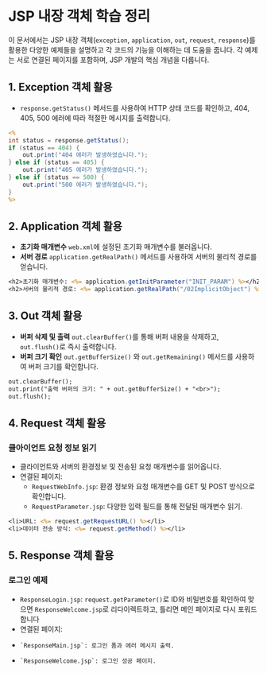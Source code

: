 # JSP 내장 객체 학습 정리

이 문서에서는 JSP 내장 객체(`exception`, `application`, `out`, `request`, `response`)를 활용한 다양한 예제들을 설명하고 각 코드의 기능을 이해하는 데 도움을 줍니다. 각 예제는 서로 연결된 페이지를 포함하며, JSP 개발의 핵심 개념을 다룹니다.

## 1. Exception 객체 활용
- `response.getStatus()` 메서드를 사용하여 HTTP 상태 코드를 확인하고, 404, 405, 500 에러에 따라 적절한 메시지를 출력합니다.

```jsp
<%
int status = response.getStatus();
if (status == 404) {
    out.print("404 에러가 발생하였습니다.");
} else if (status == 405) {
    out.print("405 에러가 발생하였습니다.");
} else if (status == 500) {
    out.print("500 에러가 발생하였습니다.");
}
%>
```

## 2. Application 객체 활용
- **초기화 매개변수** `web.xml`에 설정된 초기화 매개변수를 불러옵니다.
- **서버 경로** `application.getRealPath()` 메서드를 사용하여 서버의 물리적 경로를 얻습니다.
```jsp
<h2>초기화 매개변수: <%= application.getInitParameter("INIT_PARAM") %></h2>
<h2>서버의 물리적 경로: <%= application.getRealPath("/02ImplicitObject") %></h2>
```

## 3. Out 객체 활용
- **버퍼 삭제 및 출력** `out.clearBuffer()`를 통해 버퍼 내용을 삭제하고, `out.flush()`로 즉시 출력합니다.
- **버퍼 크기 확인** `out.getBufferSize()` 와 `out.getRemaining()` 메서드를 사용하여 버퍼 크기를 확인합니다.
```jsp
out.clearBuffer();
out.print("출력 버퍼의 크기: " + out.getBufferSize() + "<br>");
out.flush();
```
## 4. Request 객체 활용
### 클아이언트 요청 정보 읽기
- 클라이언트와 서버의 환경정보 및 전송된 요청 매개변수를 읽어옵니다.
- 연결된 페이지:
    - `RequestWebInfo.jsp`: 환경 정보와 요청 매개변수를 GET 및 POST 방식으로 확인합니다.
    - `RequestParameter.jsp`: 다양한 입력 필드를 통해 전달된 매개변수 읽기.
```jsp
<li>URL: <%= request.getRequestURL() %></li>
<li>데이터 전송 방식: <%= request.getMethod() %></li>
```

## 5. Response 객체 활용
### 로그인 예제
- `ResponseLogin.jsp`: `request.getParameter()`로 ID와 비밀번호를 확인하여 맞으면 `ResponseWelcome.jsp`로 리다이렉트하고, 틀리면 메인 페이지로 다시 포워드합니다
- 연결된 페이지:
-     `ResponseMain.jsp`: 로그인 폼과 에러 메시지 출력.
-     `ResponseWelcome.jsp`: 로그인 성공 페이지.
